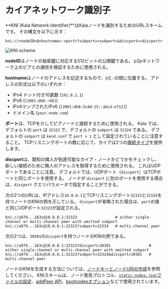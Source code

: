 # カイアネットワーク識別子

\*\*KNI (Kaia Network Identifier)\*\*はKaiaノードを識別するためのURLスキームです。 その構文を以下に示す：

```
kni://<nodeID>@<hostname>:<port>?subport=<subport>&discport=<discport>
```

![KNI scheme](/img/learn/kni_scheme.png)

**nodeID**はノードの秘密鍵に対応する512ビットの公開鍵である。 p2pネットワーク上のピアとの通信を検証するために使用される。

**hostname**はノードのアドレスを記述するもので、`@`と`:`の間に位置する。 アドレスの形式は以下のいずれか：

- IPv4 ドット付き10進数 (`192.0.2.1`)
- IPv6 (`[2001:db8::68]`)
- IPv4マップされたIPv6 (`[2001:db8:3c4d:15::abcd:ef12]`)
- ドメイン名 (`your.node.com`)

**ポート**は、TCPを介してピアノードと接続するために使用される。 Kaia では、デフォルトの `port` は `32323` で、デフォルトの `subport` は `32324` である。 デフォルトの `subport` は `kend.conf` で `port + 1` として設定されていることに注意すること。 TCPリスニングポートの数に応じて、カイアは2つの[接続タイプ](scaling-solutions.md#multi-channel-communication)を提供します。

**discport**は、既知の隣人が到達可能なカイア・ノードかどうかをチェックし、新しい接続のために隣人のアドレスを取得するために使用される。 これはUDPポートであることに注意。
デフォルトでは、UDPポート（`discport`）はTCPポートと同じポートを使用する。
ノードが `discport` に別のポートを使用する場合は、`discport` クエリパラメータで指定することができる。

次の2つのURLは、IPアドレス`10.0.0.1`とTCPリスニングポート`32323`と`32324`を持つノードのKNIの例を示している。
`discport`が省略された場合は、`port`の値と同じUDPポート`32323`が設定される。

```
kni://a979...163c@10.0.0.1:32323                 # either single-channel or multi-channel peer with omitted subport
kni://a979...163c@10.0.0.1:32323?subport=32324   # multi-channel peer
```

次の2つは、`30301`の`discport`を持つノードのKNIの例である。

```
kni://a979...163c@10.0.0.1:32323?discport=30301                 # either single-channel or multi-channel peer with omitted subport
kni://a979...163c@10.0.0.1:32323?subport=32324&discport=30301   # multi-channel peer
```

ノードのKNIを生成する方法については、[ノードキーとノードURIの作成](../nodes/core-cell/install/before-you-install.md#node-key--node-uri-creation)を参照してください。
KNIスキームは、ノード発見プロトコル、[`static-nodes.json`ファイルの設定](../nodes/core-cell/install/install-proxy-nodes.md#install-static-nodesjson)、[addPeer API](../references/json-rpc/admin/add-peer)、[bootnodesオプション](../misc/operation/configuration.md#properties)などで使用されています。
